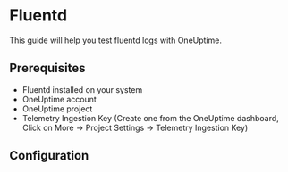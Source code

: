 # Fluentd

This guide will help you test fluentd logs with OneUptime.

## Prerequisites

- Fluentd installed on your system 
- OneUptime account
- OneUptime project
- Telemetry Ingestion Key (Create one from the OneUptime dashboard, Click on More -> Project Settings -> Telemetry Ingestion Key)


## Configuration

